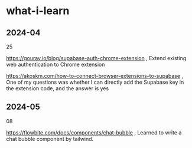 # what-i-learn

## 2024-04

25

https://gourav.io/blog/supabase-auth-chrome-extension , Extend existing web authentication to Chrome extension

https://akoskm.com/how-to-connect-browser-extensions-to-supabase , One of my questions was whether I can directly add the Supabase key in the extension code, and the answer is yes

## 2024-05

08

https://flowbite.com/docs/components/chat-bubble , Learned to write a chat bubble component by tailwind.